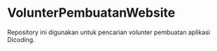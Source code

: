 # VolunterPembuatanWebsite
Repository ini digunakan untuk pencarian volunter pembuatan aplikasi Dicoding.
